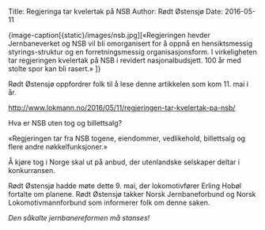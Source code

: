 Title: Regjeringa tar kvelertak på NSB
Author: Rødt Østensjø
Date: 2016-05-11

{image-caption[{static}/images/nsb.jpg][«Regjeringen hevder Jernbaneverket og NSB vil bli omorganisert for å oppnå en hensiktsmessig styrings-struktur og en forretningsmessig organisasjonsform. I virkeligheten tar regjeringen kvelertak på NSB i revidert nasjonalbudsjett. 100 år med stolte spor kan bli rasert.» ]}

Rødt Østensjø oppfordrer folk til å lese denne artikkelen som kom 11. mai i år.

http://www.lokmann.no/2016/05/11/regjeringen-tar-kvelertak-pa-nsb/

Hva er NSB uten tog og billettsalg?

«Regjeringen tar fra NSB togene, eiendommer, vedlikehold, billettsalg og flere andre nøkkelfunksjoner.»

Å kjøre tog i Norge skal ut på anbud, der utenlandske selskaper deltar i konkurransen.

Rødt Østensjø hadde møte dette 9. mai, der lokomotivfører Erling Hobøl fortalte om planene. Rødt Østensjø takker Norsk Jernbaneforbund og Norsk Lokomotivmannforbund som informerer folk om denne saken.

*Den såkalte jernbanereformen må stanses!*